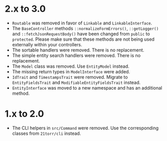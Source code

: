 2.x to 3.0
==========

* `Routable` was removed in favor of `Linkable` and `LinkableInterface`.
* The `BaseController` methods `::normalizeFormErrors()`, `::getLogger()` and `::fetchJsonRequestBody()` have been changed from `public` to `protected`. Please make sure that these methods are not being used externally within your controllers. 
* The sortable handlers were removed. There is no replacement.
* The simple entity search handlers were removed. There is no replacement.
* The `Model` class was removed. Use `EntityModel` instead.
* The missing return types in `ModelInterface` were added.
* `IdTrait` and `TimestampsTrait` were removed. Migrate to `EntityFieldsTrait` and `ModifiableEntityFieldsTrait` instead.
* `EntityInterface` was moved to a new namespace and has an additional method.


1.x to 2.0
==========

*   The CLI helpers in `src/Command` were removed. Use the corresponding classes from `21torr/cli` instead.
